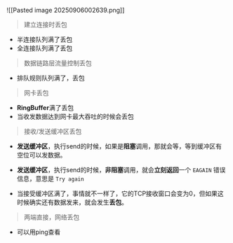 ![[Pasted image 20250906002639.png]]

> 建立连接时丢包

- 半连接队列满了丢包
- 全连接队列满了丢包

> 数据链路层流量控制丢包

- 排队规则队列满了，丢包

> 网卡丢包

- **RingBuffer**满了丢包
- 当收发数据达到网卡最大吞吐的时候会丢包

> 接收/发送缓冲区丢包

- **发送缓冲区**，执行send的时候，如果是**阻塞**调用，那就会等，等到缓冲区有空位可以发数据。
- **发送缓冲区**，执行send的时候，**非阻塞**调用，就会**立刻返回**一个 `EAGAIN` 错误信息，意思是 `Try again`

- 当接受缓冲区满了，事情就不一样了，它的TCP接收窗口会变为0，但如果这时候确实还有数据发来，就会发生**丢包**。

> 两端直接，网络丢包

- 可以用ping查看
